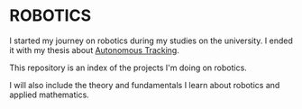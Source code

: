 # ROBOTICS

I started my journey on robotics during my studies on the university. I ended it with my thesis about [Autonomous Tracking](https://github.com/AMarqs/Bachelors_Thesis).

This repository is an index of the projects I'm doing on robotics.

I will also include the theory and fundamentals I learn about robotics and applied mathematics.
